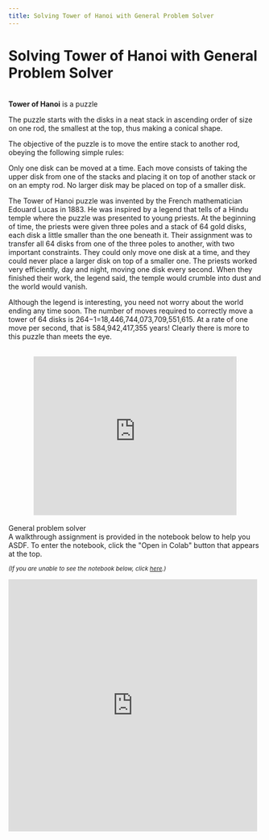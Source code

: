 ```yaml
---
title: Solving Tower of Hanoi with General Problem Solver
---
```


# Solving Tower of Hanoi with General Problem Solver

<br>
<b>Tower of Hanoi</b> is a puzzle 

The puzzle starts with the disks in a neat stack in ascending order of size on one rod, the smallest at the top, thus making a conical shape.

The objective of the puzzle is to move the entire stack to another rod, obeying the following simple rules:

Only one disk can be moved at a time.
Each move consists of taking the upper disk from one of the stacks and placing it on top of another stack or on an empty rod.
No larger disk may be placed on top of a smaller disk.


The Tower of Hanoi puzzle was invented by the French mathematician Edouard Lucas in 1883. He was inspired by a legend that tells of a Hindu temple where the puzzle was presented to young priests. At the beginning of time, the priests were given three poles and a stack of 64 gold disks, each disk a little smaller than the one beneath it. Their assignment was to transfer all 64 disks from one of the three poles to another, with two important constraints. They could only move one disk at a time, and they could never place a larger disk on top of a smaller one. The priests worked very efficiently, day and night, moving one disk every second. When they finished their work, the legend said, the temple would crumble into dust and the world would vanish.

Although the legend is interesting, you need not worry about the world ending any time soon. The number of moves required to correctly move a tower of 64 disks is 264−1=18,446,744,073,709,551,615. At a rate of one move per second, that is 584,942,417,355 years! Clearly there is more to this puzzle than meets the eye.

<br>
<center>
  <iframe width="80%" height="315" src="https://www.youtube.com/embed/atWdRyQKi5k" frameborder="0" allow="accelerometer; autoplay; encrypted-media; gyroscope; picture-in-picture" allowfullscreen></iframe>
</center>

<br>
General problem solver

<!--<br>
<center>
  <iframe width="80%" height="315" src="https://www.youtube.com/embed/IJiUbxx8ypE?start=9" frameborder="0" allow="accelerometer; autoplay; encrypted-media; gyroscope; picture-in-picture" allowfullscreen></iframe>
</center>-->

<br>
A walkthrough assignment is provided in the notebook below to help you ASDF. To enter the notebook, click the "Open in Colab" button that appears at the top.

<small><i>(If you are unable to see the notebook below, click <a href='https://nbviewer.jupyter.org/github/jpskycak/aihigh/blob/master/intro-to-ai/codingBootcamp_towersOfHanoi.ipynb'>here</a>.)</i></small>

<iframe src="https://nbviewer.jupyter.org/github/jpskycak/aihigh/blob/master/intro-to-ai/codingBootcamp_towersOfHanoi.ipynb" style="display: block; width: 98%; height: 500px;" frameborder="0" marginheight="0" marginwidth="0" align="center">Loading...</iframe>
